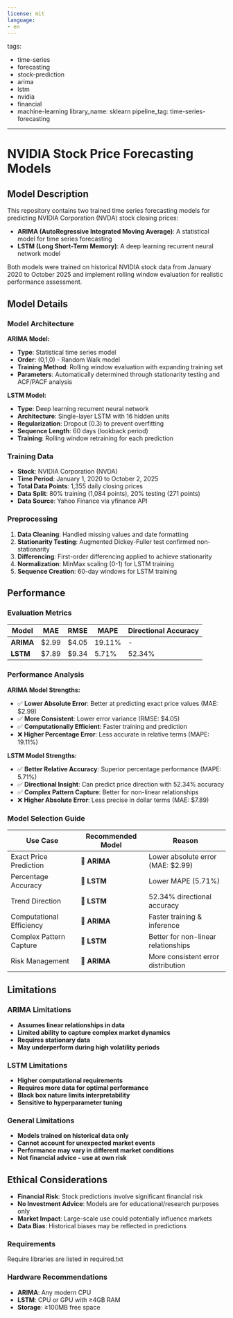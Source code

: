 ```yaml
---
license: mit
language:
- en
---
```

tags:
- time-series
- forecasting
- stock-prediction
- arima
- lstm
- nvidia
- financial
- machine-learning
library_name: sklearn
pipeline_tag: time-series-forecasting
---

# NVIDIA Stock Price Forecasting Models

## Model Description

This repository contains two trained time series forecasting models for predicting NVIDIA Corporation (NVDA) stock closing prices:

- **ARIMA (AutoRegressive Integrated Moving Average)**: A statistical model for time series forecasting
- **LSTM (Long Short-Term Memory)**: A deep learning recurrent neural network model

Both models were trained on historical NVIDIA stock data from January 2020 to October 2025 and implement rolling window evaluation for realistic performance assessment.

## Model Details

### Model Architecture

**ARIMA Model:**
- **Type**: Statistical time series model
- **Order**: (0,1,0) - Random Walk model
- **Training Method**: Rolling window evaluation with expanding training set
- **Parameters**: Automatically determined through stationarity testing and ACF/PACF analysis

**LSTM Model:**
- **Type**: Deep learning recurrent neural network
- **Architecture**: Single-layer LSTM with 16 hidden units
- **Regularization**: Dropout (0.3) to prevent overfitting
- **Sequence Length**: 60 days (lookback period)
- **Training**: Rolling window retraining for each prediction

### Training Data

- **Stock**: NVIDIA Corporation (NVDA)
- **Time Period**: January 1, 2020 to October 2, 2025
- **Total Data Points**: 1,355 daily closing prices
- **Data Split**: 80% training (1,084 points), 20% testing (271 points)
- **Data Source**: Yahoo Finance via yfinance API

### Preprocessing

1. **Data Cleaning**: Handled missing values and date formatting
2. **Stationarity Testing**: Augmented Dickey-Fuller test confirmed non-stationarity
3. **Differencing**: First-order differencing applied to achieve stationarity
4. **Normalization**: MinMax scaling (0-1) for LSTM training
5. **Sequence Creation**: 60-day windows for LSTM training

## Performance

### Evaluation Metrics

| Model | MAE | RMSE | MAPE | Directional Accuracy |
|-------|-----|------|------|---------------------|
| **ARIMA** | $2.99 | $4.05 | 19.11% | - |
| **LSTM** | $7.89 | $9.34 | 5.71% | 52.34% |

### Performance Analysis

**ARIMA Model Strengths:**
- ✅ **Lower Absolute Error**: Better at predicting exact price values (MAE: $2.99)
- ✅ **More Consistent**: Lower error variance (RMSE: $4.05)
- ✅ **Computationally Efficient**: Faster training and prediction
- ❌ **Higher Percentage Error**: Less accurate in relative terms (MAPE: 19.11%)

**LSTM Model Strengths:**
- ✅ **Better Relative Accuracy**: Superior percentage performance (MAPE: 5.71%)
- ✅ **Directional Insight**: Can predict price direction with 52.34% accuracy
- ✅ **Complex Pattern Capture**: Better for non-linear relationships
- ❌ **Higher Absolute Error**: Less precise in dollar terms (MAE: $7.89)

### Model Selection Guide

| Use Case | Recommended Model | Reason |
|----------|------------------|---------|
| Exact Price Prediction | 🎯 **ARIMA** | Lower absolute error (MAE: $2.99) |
| Percentage Accuracy | 🎯 **LSTM** | Lower MAPE (5.71%) |
| Trend Direction | 🎯 **LSTM** | 52.34% directional accuracy |
| Computational Efficiency | 🎯 **ARIMA** | Faster training & inference |
| Complex Pattern Capture | 🎯 **LSTM** | Better for non-linear relationships |
| Risk Management | 🎯 **ARIMA** | More consistent error distribution |

## Limitations

### ARIMA Limitations
- **Assumes linear relationships in data**
- **Limited ability to capture complex market dynamics**
- **Requires stationary data**
- **May underperform during high volatility periods**

### LSTM Limitations
- **Higher computational requirements**
- **Requires more data for optimal performance**
- **Black box nature limits interpretability**
- **Sensitive to hyperparameter tuning**

### General Limitations
- **Models trained on historical data only**
- **Cannot account for unexpected market events**
- **Performance may vary in different market conditions**
- **Not financial advice - use at own risk**

## Ethical Considerations

- **Financial Risk**: Stock predictions involve significant financial risk
- **No Investment Advice**: Models are for educational/research purposes only
- **Market Impact**: Large-scale use could potentially influence markets
- **Data Bias**: Historical biases may be reflected in predictions


### Requirements

Require libraries are listed in required.txt


### Hardware Recommendations
- **ARIMA**: Any modern CPU
- **LSTM**: CPU or GPU with ≥4GB RAM
- **Storage**: ≥100MB free space



